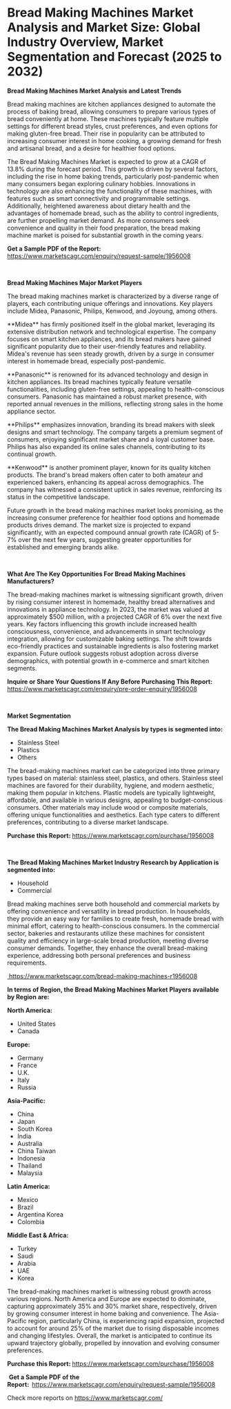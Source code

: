 <p><h1>Bread Making Machines Market Analysis and Market Size: Global Industry Overview, Market Segmentation and Forecast (2025 to 2032)</h1></p><p><strong>Bread Making Machines Market Analysis and Latest Trends</strong></p>
<p><p>Bread making machines are kitchen appliances designed to automate the process of baking bread, allowing consumers to prepare various types of bread conveniently at home. These machines typically feature multiple settings for different bread styles, crust preferences, and even options for making gluten-free bread. Their rise in popularity can be attributed to increasing consumer interest in home cooking, a growing demand for fresh and artisanal bread, and a desire for healthier food options.</p><p>The Bread Making Machines Market is expected to grow at a CAGR of 13.8% during the forecast period. This growth is driven by several factors, including the rise in home baking trends, particularly post-pandemic when many consumers began exploring culinary hobbies. Innovations in technology are also enhancing the functionality of these machines, with features such as smart connectivity and programmable settings. Additionally, heightened awareness about dietary health and the advantages of homemade bread, such as the ability to control ingredients, are further propelling market demand. As more consumers seek convenience and quality in their food preparation, the bread making machine market is poised for substantial growth in the coming years.</p></p>
<p><strong>Get a Sample PDF of the Report:&nbsp;</strong> <a href="https://www.marketscagr.com/enquiry/request-sample/1956008?utm_campaign=2236&utm_medium=2&utm_source=Github&utm_content=ia&utm_term=08022025&utm_id=bread-making-machines">https://www.marketscagr.com/enquiry/request-sample/1956008</a></p>
<p>&nbsp;</p>
<p><strong>Bread Making Machines Major Market Players</strong></p>
<p><p>The bread making machines market is characterized by a diverse range of players, each contributing unique offerings and innovations. Key players include Midea, Panasonic, Philips, Kenwood, and Joyoung, among others. </p><p>**Midea** has firmly positioned itself in the global market, leveraging its extensive distribution network and technological expertise. The company focuses on smart kitchen appliances, and its bread makers have gained significant popularity due to their user-friendly features and reliability. Midea's revenue has seen steady growth, driven by a surge in consumer interest in homemade bread, especially post-pandemic.</p><p>**Panasonic** is renowned for its advanced technology and design in kitchen appliances. Its bread machines typically feature versatile functionalities, including gluten-free settings, appealing to health-conscious consumers. Panasonic has maintained a robust market presence, with reported annual revenues in the millions, reflecting strong sales in the home appliance sector.</p><p>**Philips** emphasizes innovation, branding its bread makers with sleek designs and smart technology. The company targets a premium segment of consumers, enjoying significant market share and a loyal customer base. Philips has also expanded its online sales channels, contributing to its continual growth.</p><p>**Kenwood** is another prominent player, known for its quality kitchen products. The brand's bread makers often cater to both amateur and experienced bakers, enhancing its appeal across demographics. The company has witnessed a consistent uptick in sales revenue, reinforcing its status in the competitive landscape.</p><p>Future growth in the bread making machines market looks promising, as the increasing consumer preference for healthier food options and homemade products drives demand. The market size is projected to expand significantly, with an expected compound annual growth rate (CAGR) of 5-7% over the next few years, suggesting greater opportunities for established and emerging brands alike.</p></p>
<p>&nbsp;</p>
<p><strong>What Are The Key Opportunities For Bread Making Machines Manufacturers?</strong></p>
<p><p>The bread-making machines market is witnessing significant growth, driven by rising consumer interest in homemade, healthy bread alternatives and innovations in appliance technology. In 2023, the market was valued at approximately $500 million, with a projected CAGR of 6% over the next five years. Key factors influencing this growth include increased health consciousness, convenience, and advancements in smart technology integration, allowing for customizable baking settings. The shift towards eco-friendly practices and sustainable ingredients is also fostering market expansion. Future outlook suggests robust adoption across diverse demographics, with potential growth in e-commerce and smart kitchen segments.</p></p>
<p><strong>Inquire or Share Your Questions If Any Before Purchasing This Report:</strong> <a href="https://www.marketscagr.com/enquiry/pre-order-enquiry/1956008?utm_campaign=2236&utm_medium=2&utm_source=Github&utm_content=ia&utm_term=08022025&utm_id=bread-making-machines">https://www.marketscagr.com/enquiry/pre-order-enquiry/1956008</a></p>
<p>&nbsp;</p>
<p><strong>Market Segmentation</strong></p>
<p><strong>The Bread Making Machines Market Analysis by types is segmented into:</strong></p>
<p><ul><li>Stainless Steel</li><li>Plastics</li><li>Others</li></ul></p>
<p><p>The bread-making machines market can be categorized into three primary types based on material: stainless steel, plastics, and others. Stainless steel machines are favored for their durability, hygiene, and modern aesthetic, making them popular in kitchens. Plastic models are typically lightweight, affordable, and available in various designs, appealing to budget-conscious consumers. Other materials may include wood or composite materials, offering unique functionalities and aesthetics. Each type caters to different preferences, contributing to a diverse market landscape.</p></p>
<p><strong>Purchase this Report:&nbsp;</strong><a href="https://www.marketscagr.com/purchase/1956008?utm_campaign=2236&utm_medium=2&utm_source=Github&utm_content=ia&utm_term=08022025&utm_id=bread-making-machines">https://www.marketscagr.com/purchase/1956008</a></p>
<p>&nbsp;</p>
<p><strong>The Bread Making Machines Market Industry Research by Application is segmented into:</strong></p>
<p><ul><li>Household</li><li>Commercial</li></ul></p>
<p><p>Bread making machines serve both household and commercial markets by offering convenience and versatility in bread production. In households, they provide an easy way for families to create fresh, homemade bread with minimal effort, catering to health-conscious consumers. In the commercial sector, bakeries and restaurants utilize these machines for consistent quality and efficiency in large-scale bread production, meeting diverse consumer demands. Together, they enhance the overall bread-making experience, addressing both personal preferences and business requirements.</p></p>
<p><a href="https://www.marketscagr.com/bread-making-machines-r1956008?utm_campaign=2236&utm_medium=2&utm_source=Github&utm_content=ia&utm_term=08022025&utm_id=bread-making-machines">&nbsp;https://www.marketscagr.com/bread-making-machines-r1956008</a></p>
<p><strong>In terms of Region, the Bread Making Machines Market Players available by Region are:</strong></p>
<p>
    <p> <strong> North America: </strong>
        <ul>
            <li>United States</li>
            <li>Canada</li>
        </ul>
        </p> 
    <p> <strong> Europe: </strong>
        <ul>
            <li>Germany</li>
            <li>France</li>
            <li>U.K.</li>
            <li>Italy</li>
            <li>Russia</li>
        </ul>
        </p> 
    <p> <strong> Asia-Pacific: </strong>
        <ul>
            <li>China</li>
            <li>Japan</li>
            <li>South Korea</li>
            <li>India</li>
            <li>Australia</li>
            <li>China Taiwan</li>
            <li>Indonesia</li>
            <li>Thailand</li>
            <li>Malaysia</li>
        </ul>
        </p> 
    <p> <strong> Latin America: </strong>
        <ul>
            <li>Mexico</li>
            <li>Brazil</li>
            <li>Argentina Korea</li>
            <li>Colombia</li>
        </ul>
        </p> 
    <p> <strong> Middle East & Africa: </strong>
        <ul>
            <li>Turkey</li>
            <li>Saudi</li>
            <li>Arabia</li>
            <li>UAE</li>
            <li>Korea</li>
        </ul>
    </p>
    </p>
<p><p>The bread-making machines market is witnessing robust growth across various regions. North America and Europe are expected to dominate, capturing approximately 35% and 30% market share, respectively, driven by growing consumer interest in home baking and convenience. The Asia-Pacific region, particularly China, is experiencing rapid expansion, projected to account for around 25% of the market due to rising disposable incomes and changing lifestyles. Overall, the market is anticipated to continue its upward trajectory globally, propelled by innovation and evolving consumer preferences.</p></p>
<p><strong>Purchase this Report: </strong><a href="https://www.marketscagr.com/purchase/1956008?utm_campaign=2236&utm_medium=2&utm_source=Github&utm_content=ia&utm_term=08022025&utm_id=bread-making-machines">https://www.marketscagr.com/purchase/1956008</a></p>
<p>&nbsp;<strong>Get a Sample PDF of the Report:&nbsp;&nbsp;</strong><a href="https://www.marketscagr.com/enquiry/request-sample/1956008?utm_campaign=2236&utm_medium=2&utm_source=Github&utm_content=ia&utm_term=08022025&utm_id=bread-making-machines">https://www.marketscagr.com/enquiry/request-sample/1956008</a></p>
<p><strong></strong></p>
<p>Check more reports on <a href="https://www.marketscagr.com/?utm_campaign=2236&utm_medium=2&utm_source=Github&utm_content=ia&utm_term=08022025&utm_id=bread-making-machines">https://www.marketscagr.com/</a></p>